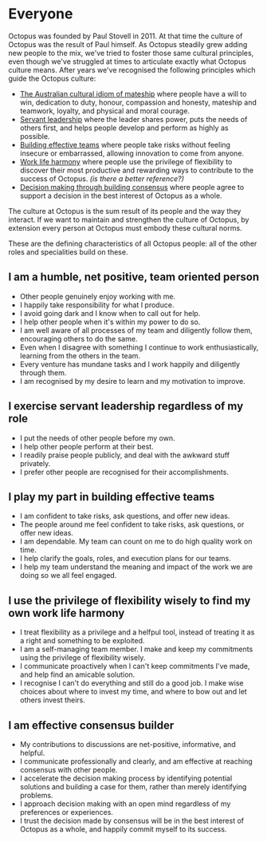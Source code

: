 # Everyone

Octopus was founded by Paul Stovell in 2011. At that time the culture of Octopus was the result of Paul himself. As Octopus steadily grew adding new people to the mix, we've tried to foster those same cultural principles, even though we've struggled at times to articulate exactly what Octopus culture means. After years we've recognised the following principles which guide the Octopus culture:

- [The Australian cultural idiom of mateship](https://en.wikipedia.org/wiki/Mateship) where people have a will to win, dedication to duty, honour, compassion and honesty, mateship and teamwork, loyalty, and physical and moral courage.
- [Servant leadership](https://en.wikipedia.org/wiki/Servant_leadership) where the leader shares power, puts the needs of others first, and helps people develop and perform as highly as possible.
- [Building effective teams](https://rework.withgoogle.com/blog/five-keys-to-a-successful-google-team/) where people take risks without feeling insecure or embarrassed, allowing innovation to come from anyone.
- [Work life harmony](https://medium.com/@katemccready/work-life-balance-vs-work-life-harmony-ea23ba05e279) where people use the privilege of flexibility to discover their most productive and rewarding ways to contribute to the success of Octopus. _(is there a better reference?)_
- [Decision making through building consensus](https://en.wikipedia.org/wiki/Consensus_decision-making) where people agree to support a decision in the best interest of Octopus as a whole.

The culture at Octopus is the sum result of its people and the way they interact. If we want to maintain and strengthen the culture of Octopus, by extension every person at Octopus must embody these cultural norms.

These are the defining characteristics of all Octopus people: all of the other roles and specialities build on these.

## I am a humble, net positive, team oriented person

- Other people genuinely enjoy working with me.
- I happily take responsibility for what I produce.
- I avoid going dark and I know when to call out for help.
- I help other people when it's within my power to do so.
- I am well aware of all processes of my team and diligently follow them, encouraging others to do the same.
- Even when I disagree with something I continue to work enthusiastically, learning from the others in the team.
- Every venture has mundane tasks and I work happily and diligently through them.
- I am recognised by my desire to learn and my motivation to improve.

## I exercise servant leadership regardless of my role

- I put the needs of other people before my own.
- I help other people perform at their best.
- I readily praise people publicly, and deal with the awkward stuff privately.
- I prefer other people are recognised for their accomplishments.

## I play my part in building effective teams

- I am confident to take risks, ask questions, and offer new ideas.
- The people around me feel confident to take risks, ask questions, or offer new ideas.
- I am dependable. My team can count on me to do high quality work on time.
- I help clarify the goals, roles, and execution plans for our teams.
- I help my team understand the meaning and impact of the work we are doing so we all feel engaged.

## I use the privilege of flexibility wisely to find my own work life harmony

- I treat flexibility as a privilege and a helfpul tool, instead of treating it as a right and something to be exploited.
- I am a self-managing team member. I make and keep my commitments using the privilege of flexibility wisely.
- I communicate proactively when I can't keep commitments I've made, and help find an amicable solution.
- I recognise I can't do everything and still do a good job. I make wise choices about where to invest my time, and where to bow out and let others invest theirs.

## I am effective consensus builder

- My contributions to discussions are net-positive, informative, and helpful.
- I communicate professionally and clearly, and am effective at reaching consensus with other people.
- I accelerate the decision making process by identifying potential solutions and building a case for them, rather than merely identifying problems.
- I approach decision making with an open mind regardless of my preferences or experiences.
- I trust the decision made by consensus will be in the best interest of Octopus as a whole, and happily commit myself to its success.